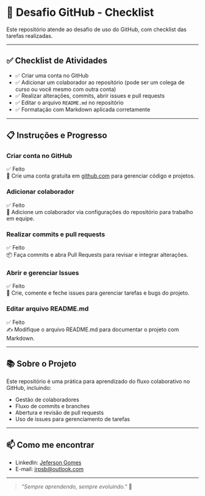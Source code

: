 # 🚀 Desafio GitHub - Checklist

Este repositório atende ao desafio de uso do GitHub, com checklist das tarefas realizadas.

---

## ✅ Checklist de Atividades

- ✅ Criar uma conta no GitHub  
- ✅ Adicionar um colaborador ao repositório (pode ser um colega de curso ou você mesmo com outra conta)  
- ✅ Realizar alterações, commits, abrir issues e pull requests  
- ✅ Editar o arquivo `README.md` no repositório  
- ✅ Formatação com Markdown aplicada corretamente  

---

## 📋 Instruções e Progresso

### Criar conta no GitHub  
✅ Feito  
🔗 Crie uma conta gratuita em [github.com](https://github.com) para gerenciar código e projetos.

### Adicionar colaborador  
✅ Feito  
👥 Adicione um colaborador via configurações do repositório para trabalho em equipe.

### Realizar commits e pull requests  
✅ Feito  
📦 Faça commits e abra Pull Requests para revisar e integrar alterações.

### Abrir e gerenciar Issues  
✅ Feito  
🐞 Crie, comente e feche issues para gerenciar tarefas e bugs do projeto.

### Editar arquivo README.md  
✅ Feito  
✍️ Modifique o arquivo README.md para documentar o projeto com Markdown.

---

## 📚 Sobre o Projeto

Este repositório é uma prática para aprendizado do fluxo colaborativo no GitHub, incluindo:

- Gestão de colaboradores  
- Fluxo de commits e branches  
- Abertura e revisão de pull requests  
- Uso de issues para gerenciamento de tarefas  

---

## 📫 Como me encontrar

- LinkedIn: [Jeferson Gomes](https://www.linkedin.com/in/jeferson-gomes/)  
- E-mail: [jrpsb@outlook.com](mailto:jrpsb@outlook.com)  

---

> _"Sempre aprendendo, sempre evoluindo."_ 🚀
